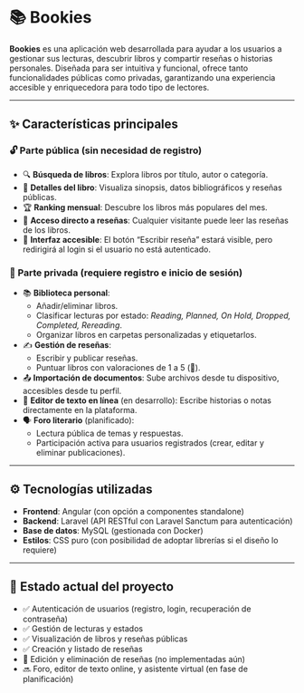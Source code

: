 # 📚 Bookies

**Bookies** es una aplicación web desarrollada para ayudar a los usuarios a gestionar sus lecturas, descubrir libros y compartir reseñas o historias personales. Diseñada para ser intuitiva y funcional, ofrece tanto funcionalidades públicas como privadas, garantizando una experiencia accesible y enriquecedora para todo tipo de lectores.

---

## ✨ Características principales

### 🔓 Parte pública (sin necesidad de registro)
- 🔍 **Búsqueda de libros**: Explora libros por título, autor o categoría.
- 📄 **Detalles del libro**: Visualiza sinopsis, datos bibliográficos y reseñas públicas.
- 🏆 **Ranking mensual**: Descubre los libros más populares del mes.
- 🧾 **Acceso directo a reseñas**: Cualquier visitante puede leer las reseñas de los libros.
- 📝 **Interfaz accesible**: El botón “Escribir reseña” estará visible, pero redirigirá al login si el usuario no está autenticado.

### 🔐 Parte privada (requiere registro e inicio de sesión)
- 📚 **Biblioteca personal**:
  - Añadir/eliminar libros.
  - Clasificar lecturas por estado: *Reading, Planned, On Hold, Dropped, Completed, Rereading*.
  - Organizar libros en carpetas personalizadas y etiquetarlos.
- ✍️ **Gestión de reseñas**:
  - Escribir y publicar reseñas.
  - Puntuar libros con valoraciones de 1 a 5 (🍪).
- 📤 **Importación de documentos**: Sube archivos desde tu dispositivo, accesibles desde tu perfil.
- 📝 **Editor de texto en línea** (en desarrollo): Escribe historias o notas directamente en la plataforma.
- 🗣️ **Foro literario** (planificado):
  - Lectura pública de temas y respuestas.
  - Participación activa para usuarios registrados (crear, editar y eliminar publicaciones).

---

## ⚙️ Tecnologías utilizadas

- **Frontend**: Angular (con opción a componentes standalone)
- **Backend**: Laravel (API RESTful con Laravel Sanctum para autenticación)
- **Base de datos**: MySQL (gestionada con Docker)
- **Estilos**: CSS puro (con posibilidad de adoptar librerías si el diseño lo requiere)

---

## 🧪 Estado actual del proyecto

- ✅ Autenticación de usuarios (registro, login, recuperación de contraseña)
- ✅ Gestión de lecturas y estados
- ✅ Visualización de libros y reseñas públicas
- ✅ Creación y listado de reseñas
- 🔄 Edición y eliminación de reseñas (no implementadas aún)
- 🔜 Foro, editor de texto online, y asistente virtual (en fase de planificación)

